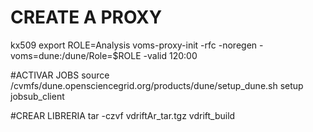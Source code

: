 # CREATE A PROXY
kx509
export ROLE=Analysis
voms-proxy-init -rfc -noregen -voms=dune:/dune/Role=$ROLE -valid 120:00

#ACTIVAR JOBS
source /cvmfs/dune.opensciencegrid.org/products/dune/setup_dune.sh
setup jobsub_client

#CREAR LIBRERIA
tar -czvf vdriftAr_tar.tgz vdrift_build